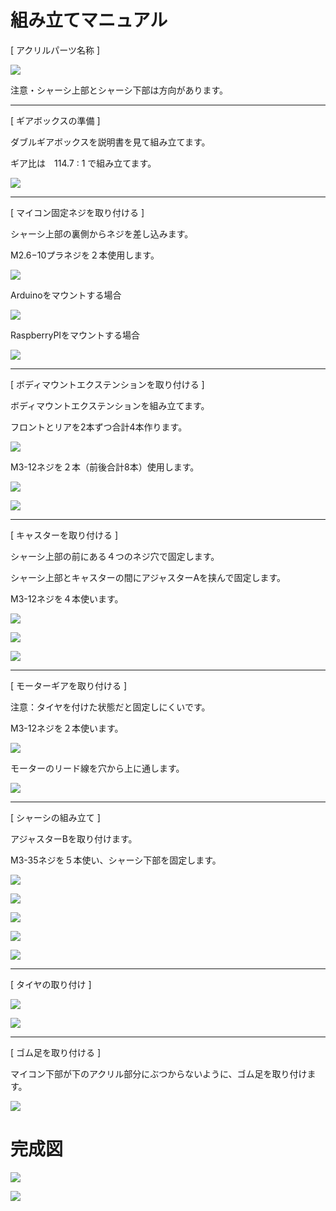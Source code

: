 # 組み立てマニュアル

[ アクリルパーツ名称 ]

![](/type2/img/type2_m01_.png)

注意・シャーシ上部とシャーシ下部は方向があります。

<hr>

[ ギアボックスの準備 ]

ダブルギアボックスを説明書を見て組み立てます。

ギア比は　114.7 : 1 で組み立てます。

![](/type2/img/type2_m02.jpg)

<hr>

[ マイコン固定ネジを取り付ける ]

シャーシ上部の裏側からネジを差し込みます。

M2.6−10プラネジを２本使用します。

![](/type2/img/type2_m03_.png)

Arduinoをマウントする場合

![](/type2/img/type2_mount_arduino.png)

RaspberryPIをマウントする場合

![](/type2/img/type2_mount_raspberrypi.png)

<hr>

[ ボディマウントエクステンションを取り付ける ]

ボディマウントエクステンションを組み立てます。

フロントとリアを2本ずつ合計4本作ります。

![](/type1/img/type1_m03.png)

M3-12ネジを２本（前後合計8本）使用します。

![](/type2/img/type2_m04_.png)

![](/type2/img/type2_m05_.png)

<hr>

[ キャスターを取り付ける ]

シャーシ上部の前にある４つのネジ穴で固定します。

シャーシ上部とキャスターの間にアジャスターAを挟んで固定します。

M3-12ネジを４本使います。

![](/type2/img/type2_m06_.png)

![](/type2/img/type2_m07_.png)

![](/type2/img/type2_001.jpg)

<hr>

[ モーターギアを取り付ける ]

注意：タイヤを付けた状態だと固定しにくいです。

M3-12ネジを２本使います。

![](/type2/img/type2_m08_.png)

モーターのリード線を穴から上に通します。

![](/type2/img/type2_002.jpg)

<hr>

[ シャーシの組み立て ]

アジャスターBを取り付けます。

M3-35ネジを５本使い、シャーシ下部を固定します。

![](/type2/img/type2_m09_.png)

![](/type2/img/type2_m10_.png)

![](/type2/img/type2_m11_.png)

![](/type2/img/type2_003.jpg)

![](/type2/img/type2_004.jpg)

<hr>

[ タイヤの取り付け ]

![](/type2/img/type2_m12_.png)

![](/type2/img/type2_005.jpg)

<hr>

[ ゴム足を取り付ける ]

マイコン下部が下のアクリル部分にぶつからないように、ゴム足を取り付けます。

![](/type2/img/type2_006.jpg)

# 完成図

![](/type2/img/type2_m13a_.png)

![](/type2/img/type2_m13b_.png)

